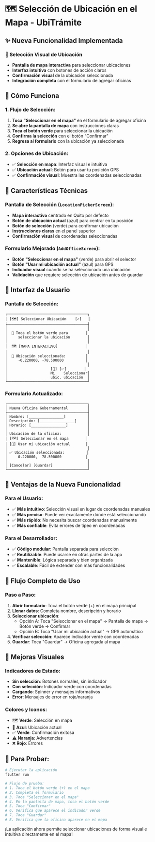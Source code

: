 # 🗺️ Selección de Ubicación en el Mapa - UbiTrámite

## ✨ Nueva Funcionalidad Implementada

### 📍 **Selección Visual de Ubicación**
- **Pantalla de mapa interactiva** para seleccionar ubicaciones
- **Interfaz intuitiva** con botones de acción claros
- **Confirmación visual** de la ubicación seleccionada
- **Integración completa** con el formulario de agregar oficinas

## 🎯 **Cómo Funciona**

### **1. Flujo de Selección:**
1. **Toca "Seleccionar en el mapa"** en el formulario de agregar oficina
2. **Se abre la pantalla de mapa** con instrucciones claras
3. **Toca el botón verde** para seleccionar la ubicación
4. **Confirma la selección** con el botón "Confirmar"
5. **Regresa al formulario** con la ubicación ya seleccionada

### **2. Opciones de Ubicación:**
- ✅ **Selección en mapa**: Interfaz visual e intuitiva
- ✅ **Ubicación actual**: Botón para usar tu posición GPS
- ✅ **Confirmación visual**: Muestra las coordenadas seleccionadas

## 🔧 **Características Técnicas**

### **Pantalla de Selección (`LocationPickerScreen`):**
- **Mapa interactivo** centrado en Quito por defecto
- **Botón de ubicación actual** (azul) para centrar en tu posición
- **Botón de selección** (verde) para confirmar ubicación
- **Instrucciones claras** en el panel superior
- **Confirmación visual** de coordenadas seleccionadas

### **Formulario Mejorado (`AddOfficeScreen`):**
- **Botón "Seleccionar en el mapa"** (verde) para abrir el selector
- **Botón "Usar mi ubicación actual"** (azul) para GPS
- **Indicador visual** cuando se ha seleccionado una ubicación
- **Validación** que requiere selección de ubicación antes de guardar

## 📱 **Interfaz de Usuario**

### **Pantalla de Selección:**
```
┌─────────────────────────────────────┐
│ [🗺️] Seleccionar Ubicación    [✓]   │
├─────────────────────────────────────┤
│                                     │
│  📍 Toca el botón verde para        │
│     seleccionar la ubicación        │
│                                     │
│  🗺️ [MAPA INTERACTIVO]             │
│                                     │
│  📍 Ubicación seleccionada:         │
│     -0.220000, -78.500000          │
│                                     │
│                    [📍] [✅]        │
│                    Mi    Seleccionar│
│                    ubic. ubicación  │
└─────────────────────────────────────┘
```

### **Formulario Actualizado:**
```
┌─────────────────────────────────────┐
│ Nueva Oficina Gubernamental         │
├─────────────────────────────────────┤
│ Nombre: [________________]          │
│ Descripción: [________________]     │
│ Horario: [________________]         │
│                                     │
│ Ubicación de la oficina:            │
│ [🗺️] Seleccionar en el mapa        │
│ [📍] Usar mi ubicación actual       │
│                                     │
│ ✅ Ubicación seleccionada:          │
│    -0.220000, -78.500000           │
│                                     │
│ [Cancelar] [Guardar]                │
└─────────────────────────────────────┘
```

## 🚀 **Ventajas de la Nueva Funcionalidad**

### **Para el Usuario:**
- ✅ **Más intuitivo**: Selección visual en lugar de coordenadas manuales
- ✅ **Más preciso**: Puede ver exactamente dónde está seleccionando
- ✅ **Más rápido**: No necesita buscar coordenadas manualmente
- ✅ **Más confiable**: Evita errores de tipeo en coordenadas

### **Para el Desarrollador:**
- ✅ **Código modular**: Pantalla separada para selección
- ✅ **Reutilizable**: Puede usarse en otras partes de la app
- ✅ **Mantenible**: Lógica separada y bien organizada
- ✅ **Escalable**: Fácil de extender con más funcionalidades

## 🔄 **Flujo Completo de Uso**

### **Paso a Paso:**
1. **Abrir formulario**: Toca el botón verde (+) en el mapa principal
2. **Llenar datos**: Completa nombre, descripción y horario
3. **Seleccionar ubicación**: 
   - Opción A: Toca "Seleccionar en el mapa" → Pantalla de mapa → Botón verde → Confirmar
   - Opción B: Toca "Usar mi ubicación actual" → GPS automático
4. **Verificar selección**: Aparece indicador verde con coordenadas
5. **Guardar**: Toca "Guardar" → Oficina agregada al mapa

## 🎨 **Mejoras Visuales**

### **Indicadores de Estado:**
- **Sin selección**: Botones normales, sin indicador
- **Con selección**: Indicador verde con coordenadas
- **Cargando**: Spinner y mensajes informativos
- **Error**: Mensajes de error en rojo/naranja

### **Colores y Iconos:**
- 🗺️ **Verde**: Selección en mapa
- 📍 **Azul**: Ubicación actual
- ✅ **Verde**: Confirmación exitosa
- ⚠️ **Naranja**: Advertencias
- ❌ **Rojo**: Errores

## 🚀 **Para Probar:**

```bash
# Ejecutar la aplicación
flutter run

# Flujo de prueba:
# 1. Toca el botón verde (+) en el mapa
# 2. Completa el formulario
# 3. Toca "Seleccionar en el mapa"
# 4. En la pantalla de mapa, toca el botón verde
# 5. Toca "Confirmar"
# 6. Verifica que aparece el indicador verde
# 7. Toca "Guardar"
# 8. Verifica que la oficina aparece en el mapa
```

¡La aplicación ahora permite seleccionar ubicaciones de forma visual e intuitiva directamente en el mapa!
